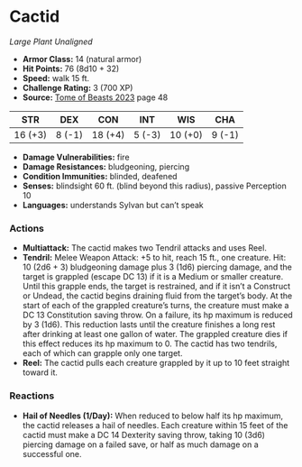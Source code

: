 # Cactid

*Large* *Plant* *Unaligned*

- **Armor Class:** 14 (natural armor)
- **Hit Points:** 76 (8d10 + 32)
- **Speed:** walk 15 ft.
- **Challenge Rating:** 3 (700 XP)
- **Source:** [Tome of Beasts 2023](https://koboldpress.com/kpstore/product/tome-of-beasts-1-2023-edition/) page 48

| STR | DEX | CON | INT | WIS | CHA |
| --- | --- | --- | --- | --- | --- |
| 16 (+3) | 8 (-1) | 18 (+4) | 5 (-3) | 10 (+0) | 9 (-1) |

- **Damage Vulnerabilities:** fire
- **Damage Resistances:** bludgeoning, piercing
- **Condition Immunities:** blinded, deafened
- **Senses:** blindsight 60 ft. (blind beyond this radius), passive Perception 10
- **Languages:** understands Sylvan but can’t speak
### Actions
- **Multiattack:** The cactid makes two Tendril attacks and uses Reel.
- **Tendril:** Melee Weapon Attack: +5 to hit, reach 15 ft., one creature. Hit: 10 (2d6 + 3) bludgeoning damage plus 3 (1d6) piercing damage, and the target is grappled (escape DC 13) if it is a Medium or smaller creature. Until this grapple ends, the target is restrained, and if it isn’t a Construct or Undead, the cactid begins draining fluid from the target’s body. At the start of each of the grappled creature’s turns, the creature must make a DC 13 Constitution saving throw. On a failure, its hp maximum is reduced by 3 (1d6). This reduction lasts until the creature finishes a long rest after drinking at least one gallon of water. The grappled creature dies if this effect reduces its hp maximum to 0. The cactid has two tendrils, each of which can grapple only one target.
- **Reel:** The cactid pulls each creature grappled by it up to 10 feet straight toward it.
### Reactions
- **Hail of Needles (1/Day):** When reduced to below half its hp maximum, the cactid releases a hail of needles. Each creature within 15 feet of the cactid must make a DC 14 Dexterity saving throw, taking 10 (3d6) piercing damage on a failed save, or half as much damage on a successful one.
